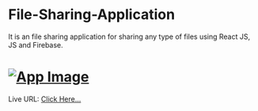 # File-Sharing-Application
It is an file sharing application for sharing any type of files using React JS, JS and Firebase.

# [![App Image](https://github.com/AakashTheDev/Images/blob/0204112bd4366c95c0f856240feec52279a8b7d3/FSA%20UI.png)](https://devaakashportfolio.w3spaces.com)
  
Live URL: <a href="https://send-anywhere.netlify.app/" target="_blank">Click Here...</a>
